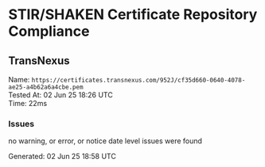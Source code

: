 # STIR/SHAKEN Certificate Repository Compliance

## TransNexus

Name: `https://certificates.transnexus.com/952J/cf35d660-0640-4078-ae25-a4b62a6a4cbe.pem`\
Tested At: 02 Jun 25 18:26 UTC\
Time: 22ms

### Issues

no warning, or error, or notice date level issues were found

Generated: 02 Jun 25 18:58 UTC